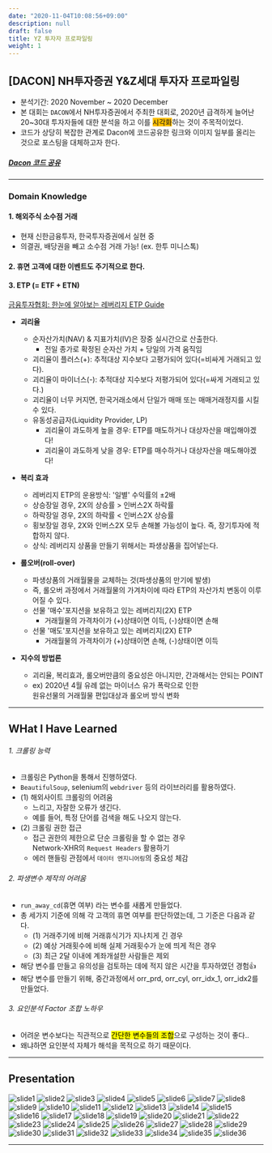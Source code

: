 ```yaml
---
date: "2020-11-04T10:08:56+09:00"
description: null
draft: false
title: YZ 투자자 프로파일링
weight: 1
---
```


## [DACON] NH투자증권 Y&Z세대 투자자 프로파일링
- 분석기간: 2020 November ~ 2020 December
- 본 대회는 `DACON`에서 NH투자증권에서 주최한 대회로, 2020년 급격하게 늘어난 20~30대 투자자들에 대한 분석을 하고 이를 <span style='background-color: #ffbf00'>시각화</span>하는 것이 주목적이었다.
- 코드가 상당히 복잡한 관계로 Dacon에 코드공유한 링크와 이미지 일부를 올리는 것으로 포스팅을 대체하고자 한다.

##### [Dacon 코드 공유](https://dacon.io/competitions/official/235663/codeshare/2209?page=5&dtype=recent&ptype=pub)

---

### Domain Knowledge

#### 1. 해외주식 소수점 거래
- 현재 신한금융투자, 한국투자증권에서 실현 중 
- 의결권, 배당권을 빼고 소수점 거래 가능! (ex. 한투 미니스톡)

#### 2. 휴면 고객에 대한 이벤트도 주기적으로 한다.


#### 3. ETP (= ETF + ETN)
[금융투자협회: 한눈에 알아보는 레버리지 ETP Guide](http://www.kifin.or.kr/)
- **괴리율**
  - 순자산가치(NAV) & 지표가치(IV)은 장중 실시간으로 산출한다.
    - 전일 종가로 확정된 순자산 가치 + 당일의 가격 움직임
  - 괴리율이 플러스(+): 추적대상 지수보다 고평가되어 있다(=비싸게 거래되고 있다).
  - 괴리율이 마이너스(-): 추적대상 지수보다 저평가되어 있다(=싸게 거래되고 있다.)
  - 괴리율이 너무 커지면, 한국거래소에서 단일가 매매 또는 매매거래정지를 시킬 수 있다.
  - 유동성공급자(Liquidity Provider, LP)
    - 괴리율이 과도하게 높을 경우: ETP를 매도하거나 대상자산을 매입해야겠다!
    - 괴리율이 과도하게 낮을 경우: ETP를 매수하거나 대상자산을 매도해야겠다!
    
- **복리 효과**
  - 레버리지 ETP의 운용방식: '일별' 수익률의 &pm;2배
  - 상승장일 경우, 2X의 상승률 > 인버스2X 하락률
  - 하락장일 경우, 2X의 하락률 < 인버스2X 상승률
  - 횡보장일 경우, 2X와 인버스2X 모두 손해볼 가능성이 높다. 즉, 장기투자에 적합하지 않다.
  - 상식: 레버리지 상품을 만들기 위해서는 파생상품을 집어넣는다.

- **롤오버(roll-over)**
  - 파생상품의 거래월물을 교체하는 것(파생상품의 만기에 발생)
  - 즉, 롤오버 과정에서 거래월물의 가겨차이에 따라 ETP의 자산가치 변동이 이루어질 수 있다.
  - 선물 '매수'포지션을 보유하고 있는 레버리지(2X) ETP
    - 거래월물의 가격차이가 (+)상태이면 이득, (-)상태이면 손해
  - 선물 '매도'포지션을 보유하고 있는 레버리지(2X) ETP
    - 거래월물의 가격차이가 (+)상태이면 손해, (-)상태이면 이득

- **지수의 방법론**
  - 괴리율, 복리효과, 롤오버만큼의 중요성은 아니지만, 간과해서는 안되는 POINT
  - ex) 2020년 4월 유례 없는 마이너스 유가 폭락으로 인한 <br> 원유선물의 거래월물 편입대상과 롤오버 방식 변화

---

## WHat I Have Learned
###### 1. 크롤링 능력
  - 크롤링은 Python을 통해서 진행하였다.
  - `BeautifulSoup`, selenium의 `webdriver` 등의 라이브러리를 활용하였다.
  - (1) 해외사이트 크롤링의 어려움
    - 느리고, 자잘한 오류가 생긴다.
    - 예를 들어, 특정 단어를 검색을 해도 나오지 않는다.
  - (2) 크롤링 권한 접근
    - 접근 권한의 제한으로 단순 크롤링을 할 수 없는 경우<br>Network-XHR의 `Request Headers` 활용하기
    - 에러 핸들링 관점에서 `데이터 엔지니어링`의 중요성 체감
###### 2. 파생변수 제작의 어려움
  - `run_away_cd`(휴면 여부)  라는 변수를 새롭게 만들었다.
  - 총 세가지 기준에 의해 각 고객의 휴면 여부를 판단하였는데, 그 기준은 다음과 같다.
    - (1) 거래주기에 비해 거래휴식기가 지나치게 긴 경우
    - (2) 예상 거래횟수에 비해 실제 거래횟수가 눈에 띄게 적은 경우
    - (3) 최근 2달 이내에 계좌개설한 사람들은 제외
  - 해당 변수를 만들고 유의성을 검토하는 데에 적지 않은 시간을 투자하였던 경험👍
  - 해당 변수를 만들기 위해, 중간과정에서 orr_prd, orr_cyl, orr_idx_1, orr_idx2를 만들었다.
###### 3. 요인분석 Factor 조합 노하우
  - 어려운 변수보다는 직관적으로 <mark>간단한 변수들의 조합</mark>으로 구성하는 것이 좋다..
  - 왜냐하면 요인분석 자체가 해석을 목적으로 하기 때문이다.

---

## Presentation

![slide1](images/posts/project/nh_yz/Slide1.PNG)
![slide2](images/posts/project/nh_yz/Slide2.PNG)
![slide3](images/posts/project/nh_yz/Slide3.PNG)
![slide4](images/posts/project/nh_yz/Slide4.PNG)
![slide5](images/posts/project/nh_yz/Slide5.PNG)
![slide6](images/posts/project/nh_yz/Slide6.PNG)
![slide7](images/posts/project/nh_yz/Slide7.PNG)
![slide8](images/posts/project/nh_yz/Slide8.PNG)
![slide9](images/posts/project/nh_yz/Slide9.PNG)
![slide10](images/posts/project/nh_yz/Slide10.PNG)
![slide11](images/posts/project/nh_yz/Slide11.PNG)
![slide12](images/posts/project/nh_yz/Slide12.PNG)
![slide13](images/posts/project/nh_yz/Slide13.PNG)
![slide14](images/posts/project/nh_yz/Slide14.PNG)
![slide15](images/posts/project/nh_yz/Slide15.PNG)
![slide16](images/posts/project/nh_yz/Slide16.PNG)
![slide17](images/posts/project/nh_yz/Slide17.PNG)
![slide18](images/posts/project/nh_yz/Slide18.PNG)
![slide19](images/posts/project/nh_yz/Slide19.PNG)
![slide20](images/posts/project/nh_yz/Slide20.PNG)
![slide21](images/posts/project/nh_yz/Slide21.PNG)
![slide22](images/posts/project/nh_yz/Slide22.PNG)
![slide23](images/posts/project/nh_yz/Slide23.PNG)
![slide24](images/posts/project/nh_yz/Slide24.PNG)
![slide25](images/posts/project/nh_yz/Slide25.PNG)
![slide26](images/posts/project/nh_yz/Slide26.PNG)
![slide27](images/posts/project/nh_yz/Slide27.PNG)
![slide28](images/posts/project/nh_yz/Slide28.PNG)
![slide29](images/posts/project/nh_yz/Slide29.PNG)
![slide30](images/posts/project/nh_yz/Slide30.PNG)
![slide31](images/posts/project/nh_yz/Slide31.PNG)
![slide32](images/posts/project/nh_yz/Slide32.PNG)
![slide33](images/posts/project/nh_yz/Slide33.PNG)
![slide34](images/posts/project/nh_yz/Slide34.PNG)
![slide35](images/posts/project/nh_yz/Slide35.PNG)
![slide36](images/posts/project/nh_yz/Slide36.PNG)

<!--
### Factor Analysis
![Factor Analysis](images/posts/nh_yz/Factor_Analysis_Diagram.png)

### Word Cloud_국내
![wdcd_kr](images/posts/nh_yz/wdcd_kr.png)

### Word Cloud_해외
![wdcd_oss](images/posts/nh_yz/wdcd_oss.png)

### Cluster Polygon
![Cluster Polygon](images/posts/nh_yz/Cluster_Polygon.png)

### Cluster Characteristics
![Cluster Characteristics](images/posts/nh_yz/Cluster_Characteristic.png)

### Idea Table
![Idea Table](images/posts/nh_yz/idea_table.png)

### Idea Sample
![Idea Sample](images/posts/nh_yz/idea_sample.png)
-->

---

<br>
<br>